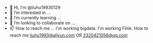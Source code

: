 - 👋 Hi, I’m @liuhu19930129
- 👀 I’m interested in ...
- 🌱 I’m currently learning ...
- 💞️ I’m looking to collaborate on ...
- 📫 How to reach me ...
I'm working bigdata.
I'm working Flink.
How to reach me liuhu1993@aliyun.com OR 2320421056@qq.com
<!---
liuhu19930129/liuhu19930129 is a ✨ special ✨ repository because its `README.md` (this file) appears on your GitHub profile.
You can click the Preview link to take a look at your changes.
--->
